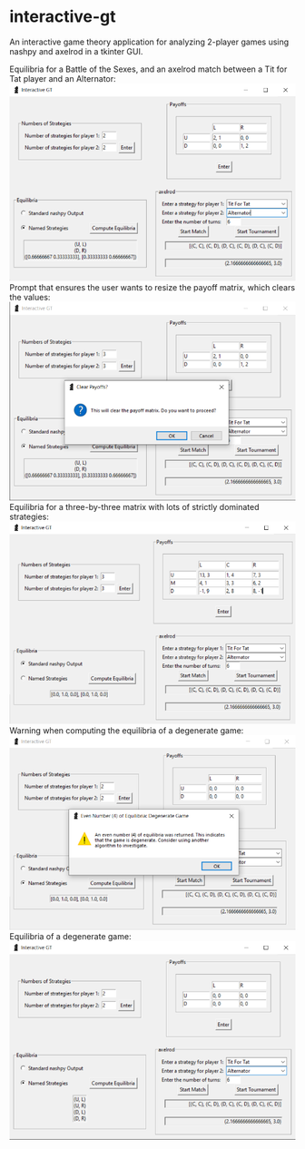 # interactive-gt
An interactive game theory application for analyzing 2-player games using nashpy and axelrod in a tkinter GUI. 

Equilibria for a Battle of the Sexes, and an axelrod match between a Tit for Tat player and an Alternator: 
![bos and match](images/image1.png)
Prompt that ensures the user wants to resize the payoff matrix, which clears the values: 
![strictly dominated strategies](images/image2.png)
Equilibria for a three-by-three matrix with lots of strictly dominated strategies: 
![degenerate game warning](images/image3.png)
Warning when computing the equilibria of a degenerate game:
![degenerate game warning](images/image4.png)
Equilibria of a degenerate game: 
![degenerate game equilibria](images/image5.png)
